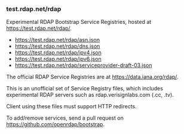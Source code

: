 ### test.rdap.net/rdap

Experimental RDAP Bootstrap Service Registries, hosted at https://test.rdap.net/rdap/.

* https://test.rdap.net/rdap/asn.json
* https://test.rdap.net/rdap/dns.json
* https://test.rdap.net/rdap/ipv4.json
* https://test.rdap.net/rdap/ipv6.json
* https://test.rdap.net/rdap/serviceprovider-draft-03.json

The official RDAP Service Registries are at https://data.iana.org/rdap/.

This is an unofficial set of Service Registry files, which includes experimental RDAP servers such as rdap.verisignlabs.com (.cc, .tv).

Client using these files must support HTTP redirects.

To add/remove services, send a pull request on https://github.com/openrdap/bootstrap.
